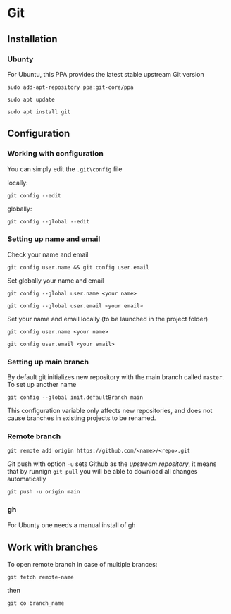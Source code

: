 # Git

## Installation
### Ubunty
For Ubuntu, this PPA provides the latest stable upstream Git version
```
sudo add-apt-repository ppa:git-core/ppa
```
```
sudo apt update
```
```
sudo apt install git
```

## Configuration
### Working with configuration
You can simply edit the `.git\config` file

locally:
```
git config --edit
```

globally:
```
git config --global --edit
```

### Setting up name and email
Check your name and email

```
git config user.name && git config user.email
```

Set globally your name and email

```
git config --global user.name <your name>
```
```
git config --global user.email <your email>
```

Set your name and email locally (to be launched in the project folder)
```
git config user.name <your name>
```
```
git config user.email <your email>
```

### Setting up main branch
By default git initializes new repository with the main branch called `master`. To set up another name
```
git config --global init.defaultBranch main
```
This configuration variable only affects new repositories, and does not cause branches in existing projects to be renamed.

### Remote branch

```
git remote add origin https://github.com/<name>/<repo>.git
```

Git push with option `-u` sets Github as the *upstream repository*, it means that by runnign  `git pull` you will be able to download all changes automatically

```
git push -u origin main
```

### gh

For Ubunty one needs a manual install of gh


## Work with branches

To open remote branch in case of multiple brances:

```
git fetch remote-name
```
then
```
git co branch_name
```

